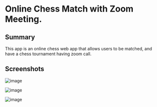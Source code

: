 # Online Chess Match with Zoom Meeting.

## Summary
This app is an online chess web app that allows users to be matched, and have a chess tournament having zoom call.

## Screenshots

![image](https://github.com/user-attachments/assets/0cdeb922-be24-4d75-ac52-09bb25cf08c9)

![image](https://github.com/user-attachments/assets/31a6fbb7-f575-4611-a914-464c4681e9e6)

![image](https://github.com/user-attachments/assets/de4e4ffc-87dd-4068-9ff1-98c6fc3802e1)
